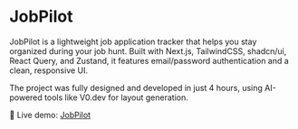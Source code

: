 # JobPilot

JobPilot is a lightweight job application tracker that helps you stay organized during your job hunt.
Built with Next.js, TailwindCSS, shadcn/ui, React Query, and Zustand, it features email/password authentication and a clean, responsive UI.

The project was fully designed and developed in just 4 hours, using AI-powered tools like V0.dev for layout generation.

🔗 Live demo: [JobPilot]([https://v0-job-pilot-git-main-szyp86-gmailcoms-projects.vercel.app/](https://v0-job-pilot-szyp86-gmailcoms-projects.vercel.app/))
